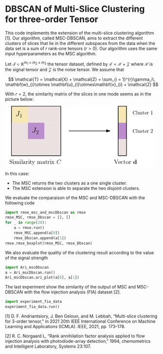 # DBSCAN of Multi-Slice Clustering for three-order Tensor



This code implements the extension of the multi-slice clustering algorithm [1]. Our algorithm, called MSC-DBSCAN, aims to extract the different clusters of slices that lie in the different subspaces from the data when the data set is a sum of $r$ rank-one tensors $(r > 0)$. Our algorithm uses the  same input hyperparameters as the MSC algorithm.


Let $\mathcal{T} \in \mathbb{R}^{m_1\times m_2\times m_3}$  the tensor dataset, defined by $\mathcal{T} = \mathcal{X} + \mathcal{Z}$ where $\mathcal{X}$ is the signal tensor and $\mathcal{Z}$ is the noise tensor. We assume that

$$
\mathcal{T} = \mathcal{X} + \mathcal{Z} = \sum_{i = 1}^{r}\gamma_i\, \mathbf{w}_{i}\otimes \mathbf{u}_{i}\otimes\mathbf{v}_{i} + \mathcal{Z}
$$

With $r=2$, the similarity matrix of the slices in one mode seems as in the picture below:

![an image](msc-extension.png)


In this case: 
* The MSC returns the two clusters as a one single cluster.
* The MSC extension is able to separate the two disjoint clusters.


We evaluate the comparaison of the MSC and MSC-DBSCAN with the following code

```python
import rmse_msc_and_mscDbscan as rmse
rmse_MSC, rmse_Dbscan = [], []
for _ in range(20):
    a = rmse.run()
    rmse_MSC.append(a[0])
    rmse_Dbscan.append(a[1])
rmse.rmse_boxplot(rmse_MSC, rmse_Dbscan)
```

We also evaluate the quality of the clustering result according to the value of the signal strength

```python
import Ari_mscDbscan
a = Ari_mscDbscan.run()
Ari_mscDbscan.ari_plot(a[0], a[1])
```

The last experiment show the similarity of the output of  MSC and MSC-DBSCAN with the flow injection analysis (FIA) dataset [2].

```python
import experiment_fia_data
experiment_fia_data.run()
```



[1] D. F. Andriantsiory, J. Ben Geloun, and M. Lebbah, “Multi-slice clustering for 3-order tensor,” in 2021 20th IEEE International Conference on Machine Learning and Applications (ICMLA). IEEE, 2021, pp. 173–178.

[2] R. C. Norgaard L, “Rank annihilation factor analysis applied to flow injection analysis with photodiode-array detection,” 1994, chemometrics and Intelligent Laboratory, Systems 23:107.
